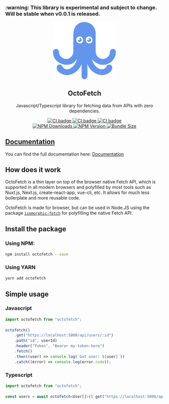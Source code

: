 <h3> :warning: This library is experimental and subject to change. Will be stable when v0.0.1 is released.</h3>

<p align="center">
  <a href="https://octofetch.js.org" target="_blank">
    <img alt="OctoFetch Logo" width="200" src="https://raw.githubusercontent.com/maartenvn/OctoFetch/master/docs/public/img/logo.svg">
  </a>
</p>

<h2 align="center">OctoFetch</h2>

<p align="center">
Javascript/Typescript library for fetching data from APIs with zero dependencies.
</p>

<p align="center">
  <a href="https://github.com/maartenvn/OctoFetch/actions/workflows/test.yml">
    <img src="https://github.com/maartenvn/OctoFetch/actions/workflows/test.yml/badge.svg" alt="CI badge">
  </a>
  
  <a href="https://github.com/maartenvn/OctoFetch/actions/workflows/docs.yml">
    <img src="https://github.com/maartenvn/OctoFetch/actions/workflows/docs.yml/badge.svg" alt="CI badge">
  </a>

  <a href="https://github.com/maartenvn/OctoFetch/actions/workflows/release.yml">
    <img src="https://github.com/maartenvn/OctoFetch/actions/workflows/release.yml/badge.svg" alt="CI badge">
  </a>

  <br />

  <a href="https://www.npmjs.com/package/octofetch">
    <img src="https://img.shields.io/npm/dm/octofetch" alt="NPM Downloads">
  </a>

  <a href="https://www.npmjs.com/package/octofetch">
    <img src="https://img.shields.io/npm/v/octofetch" alt="NPM Version">
  </a>

  <a href="https://bundlephobia.com/result?p=octofetch">
    <img src="https://img.shields.io/bundlephobia/minzip/octofetch" alt="Bundle Size">
  </a>
</p>

## [Documentation](https://octofetch.js.org/)

You can find the full documentation here: [Documentation](https://octofetch.js.org/)

## How does it work

OctoFetch is a thin layer on top of the browser native Fetch API, which is supported in all modern browsers and polyfilled by most tools such as Nuxt.js, Next.js, create-react-app, vue-cli, etc. It allows for much less boilerplate and more reusable code.

OctoFetch is made for browser, but can be used in Node.JS using the package [`isomorphic-fetch`](https://www.npmjs.com/package/isomorphic-fetch) for polyfilling the native Fetch API.

## Install the package

### Using NPM:

```bash
npm install octofetch --save
```

### Using YARN

```bash
yarn add octofetch
```

## Simple usage

### Javascript

```javascript
import octofetch from "octofetch";

octofetch()
    .get("https://localhost:5000/api/users/:id")
    .path("id", userId)
    .header("Token", "Bearer my-token-here")
    .fetch()
    .then((user) => console.log(`Got user: ${user}`))
    .catch((error) => console.log(error.code));
```

### Typescript

```typescript
import octofetch from "octofetch";

const users = await octofetch<User[]>().get("https://localhost:5000/api/users").fetch();
```
